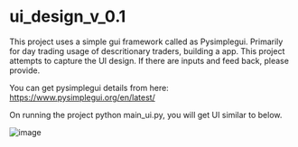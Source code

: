 # ui_design_v_0.1

This project uses a simple gui framework called as Pysimplegui. Primarily for day trading usage of descritionary traders, building a app. This project attempts to capture the UI design. If there are inputs and feed back, please provide.

You can get pysimplegui details from here:  https://www.pysimplegui.org/en/latest/

On running the project python main_ui.py, you will get UI similar to below. 

![image](https://github.com/tarakbluru/ui_design_v_0.1/assets/1935750/3279d760-8977-40b8-af85-04a026ce24f0)


